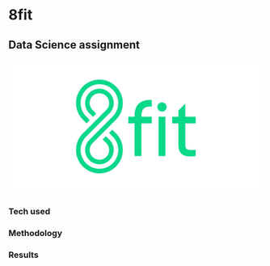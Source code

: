 # 8fit
## Data Science assignment

![alt text](100.jpg)

### Tech used

### Methodology

### Results